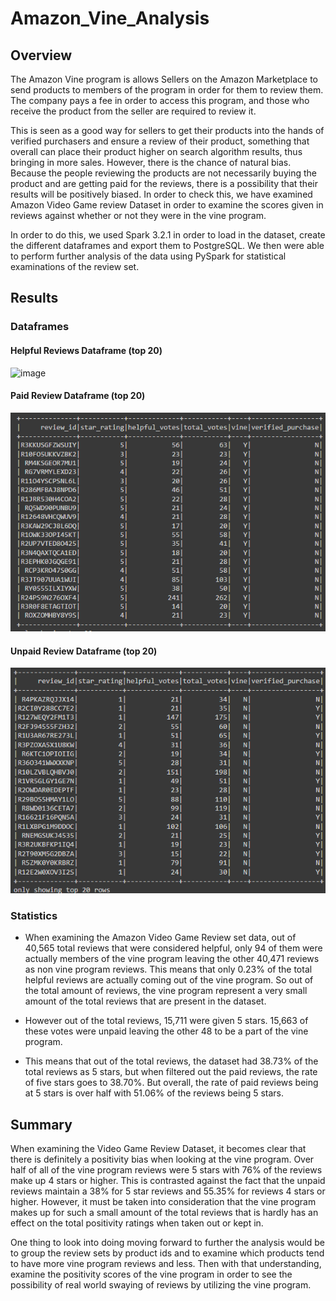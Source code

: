 # Amazon_Vine_Analysis
## Overview
The Amazon Vine program is allows Sellers on the Amazon Marketplace to send products to members of the program in order for them to review them. The company pays a fee in order to access this program, and those who receive the product from the seller are required to review it. 

This is seen as a good way for sellers to get their products into the hands of verified purchasers and ensure a review of their product, something that overall can place their product higher on search algorithm results, thus bringing in more sales. However, there is the chance of natural bias. Because the people reviewing the products are not necessarily buying the product and are getting paid for the reviews, there is a possibility that their results will be positively biased. In order to check this, we have examined Amazon Video Game review Dataset in order to examine the scores given in reviews against whether or not they were in the vine program. 

In order to do this, we used Spark 3.2.1 in order to load in the dataset, create the different dataframes and export them to PostgreSQL. We then were able to perform further analysis of the data using PySpark for statistical examinations of the review set. 

## Results
### Dataframes
#### Helpful Reviews Dataframe (top 20)
![image](https://user-images.githubusercontent.com/100445489/173845377-885e18ba-8390-4f2e-8313-e50d78c803c8.png)


#### Paid Review Dataframe (top 20)
![paid_df](https://github.com/aKnownSaltMine/Amazon_Vine_Analysis/blob/main/Results/paid_df.png)

#### Unpaid Review Dataframe (top 20)
![upaid_df](https://github.com/aKnownSaltMine/Amazon_Vine_Analysis/blob/main/Results/unpaid_df.png)

### Statistics
* When examining the Amazon Video Game Review set data, out of 40,565 total reviews that were considered helpful, only 94 of them were actually members of the vine program leaving the other 40,471 reviews as non vine program reviews. This means that only 0.23% of the total helpful reviews are actually coming out of the vine program. So out of the total amount of reviews, the vine program represent a very small amount of the total reviews that are present in the dataset. 

* However out of the total reviews, 15,711 were given 5 stars. 15,663 of these votes were unpaid leaving the other 48 to be a part of the vine program. 

* This means that out of the total reviews, the dataset had 38.73% of the total reviews as 5 stars, but when filtered out the paid reviews, the rate of five stars goes to 38.70%. But overall, the rate of paid reviews being at 5 stars is over half with 51.06% of the reviews being 5 stars.

## Summary

When examining the Video Game Review Dataset, it becomes clear that there is definitely a positivity bias when looking at the vine program. Over half of all of the vine program reviews were 5 stars with 76% of the reviews make up 4 stars or higher. This is contrasted against the fact that the unpaid reviews maintain a 38% for 5 star reviews and 55.35% for reviews 4 stars or higher. However, it must be taken into consideration that the vine program makes up for such a small amount of the total reviews that is hardly has an effect on the total positivity ratings when taken out or kept in. 

One thing to look into doing moving forward to further the analysis would be to group the review sets by product ids and to examine which products tend to have more vine program reviews and less. Then with that understanding, examine the positivity scores of the vine program in order to see the possibility of real world swaying of reviews by utilizing the vine program.
